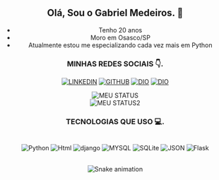 <div align="center">


## Olá, Sou o Gabriel Medeiros. 👋
* Tenho 20 anos
* Moro em Osasco/SP
* Atualmente estou me especializando cada vez mais em Python
### MINHAS REDES SOCIAIS 👇.
[![LINKEDIN](https://img.shields.io/badge/LinkedIn-0077B5?style=for-the-badge&logo=linkedin&logoColor=white)](https://www.linkedin.com/in/gabriel-medeiros-096546238/)
[![GITHUB](https://img.shields.io/badge/GitHub-100000?style=for-the-badge&logo=github&logoColor=white)](https://github.com/medeiroos)
[![DIO](https://i.imgur.com/TpKeLO0.png)](https://web.dio.me/users/gsmedeiros07)
[![DIO](https://i.imgur.com/haAdHtc.png)](https://www.postman.com/medeiroos)

![MEU STATUS](https://github-readme-stats.vercel.app/api?username=medeiroos&theme=vision-friendly-dark)
<br>
![MEU STATUS2](https://github-readme-stats.vercel.app/api/top-langs/?username=medeiroos&theme=vision-friendly-dark)
<br>
### TECNOLOGIAS QUE USO 💻.
<div style="display: inline_block"><br/>
<img align = "center" alt= "Python" src= "https://img.shields.io/badge/Python-3776AB?style=for-the-badge&logo=python&logoColor=white" />
<img align = "center" alt= "Html" src= "https://img.shields.io/badge/HTML-239120?style=for-the-badge&logo=html5&logoColor=white" />
<img align = "center" alt= "django" src= "https://img.shields.io/badge/Django-092E20?style=for-the-badge&logo=django&logoColor=white" />
<img align = "center" alt= "MYSQL" src= "https://img.shields.io/badge/MySQL-00000F?style=for-the-badge&logo=mysql&logoColor=white" />
<img align = "center" alt= "SQLite" src= "https://img.shields.io/badge/SQLite-07405E?style=for-the-badge&logo=sqlite&logoColor=white" />
<img align = "center" alt= "JSON" src= "https://img.shields.io/badge/json%20web%20tokens-323330?style=for-the-badge&logo=json-web-tokens&logoColor=pink" />
<img align = "center" alt= "Flask" src= "https://img.shields.io/badge/Flask-000000?style=for-the-badge&logo=flask&logoColor=white" />
</div><br/>

  ![Snake animation](https://github.com/medeiroos/medeiroos/blob/main/.github/workflows/snake.yml)
